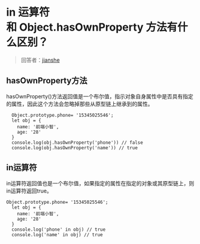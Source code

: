 # in 运算符和 Object.hasOwnProperty 方法有什么区别？
>回答者：[jianshe](https://github.com/jianshe)
## hasOwnProperty方法
hasOwnProperty()方法返回值是一个布尔值，指示对象自身属性中是否具有指定的属性，因此这个方法会忽略掉那些从原型链上继承到的属性。

```
  Object.prototype.phone= '15345025546';
  let obj = {
    name: '前端小智',
    age: '28'
  }
  console.log(obj.hasOwnProperty('phone')) // false
  console.log(obj.hasOwnProperty('name')) // true
```

## in运算符
in运算符返回值也是一个布尔值，如果指定的属性在指定的对象或其原型链上，则in运算符返回true。

```
Object.prototype.phone= '15345025546';
  let obj = {
    name: '前端小智',
    age: '28'
  }
  console.log('phone' in obj) // true
  console.log('name' in obj) // true
```

